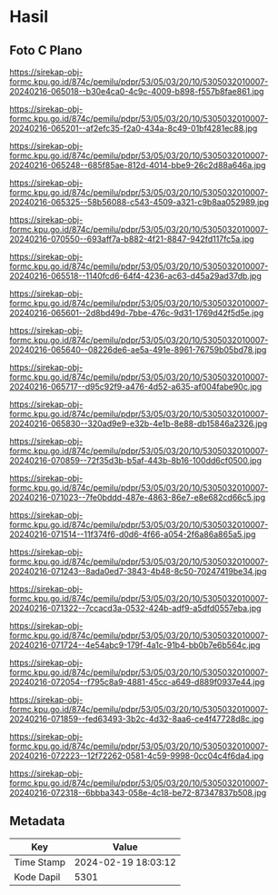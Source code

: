 # Hasil

## Foto C Plano

https://sirekap-obj-formc.kpu.go.id/874c/pemilu/pdpr/53/05/03/20/10/5305032010007-20240216-065018--b30e4ca0-4c9c-4009-b898-f557b8fae861.jpg

https://sirekap-obj-formc.kpu.go.id/874c/pemilu/pdpr/53/05/03/20/10/5305032010007-20240216-065201--af2efc35-f2a0-434a-8c49-01bf4281ec88.jpg

https://sirekap-obj-formc.kpu.go.id/874c/pemilu/pdpr/53/05/03/20/10/5305032010007-20240216-065248--685f85ae-812d-4014-bbe9-26c2d88a646a.jpg

https://sirekap-obj-formc.kpu.go.id/874c/pemilu/pdpr/53/05/03/20/10/5305032010007-20240216-065325--58b56088-c543-4509-a321-c9b8aa052989.jpg

https://sirekap-obj-formc.kpu.go.id/874c/pemilu/pdpr/53/05/03/20/10/5305032010007-20240216-070550--693aff7a-b882-4f21-8847-942fd117fc5a.jpg

https://sirekap-obj-formc.kpu.go.id/874c/pemilu/pdpr/53/05/03/20/10/5305032010007-20240216-065518--1140fcd6-64f4-4236-ac63-d45a29ad37db.jpg

https://sirekap-obj-formc.kpu.go.id/874c/pemilu/pdpr/53/05/03/20/10/5305032010007-20240216-065601--2d8bd49d-7bbe-476c-9d31-1769d42f5d5e.jpg

https://sirekap-obj-formc.kpu.go.id/874c/pemilu/pdpr/53/05/03/20/10/5305032010007-20240216-065640--08226de6-ae5a-491e-8961-76759b05bd78.jpg

https://sirekap-obj-formc.kpu.go.id/874c/pemilu/pdpr/53/05/03/20/10/5305032010007-20240216-065717--d95c92f9-a476-4d52-a635-af004fabe90c.jpg

https://sirekap-obj-formc.kpu.go.id/874c/pemilu/pdpr/53/05/03/20/10/5305032010007-20240216-065830--320ad9e9-e32b-4e1b-8e88-db15846a2326.jpg

https://sirekap-obj-formc.kpu.go.id/874c/pemilu/pdpr/53/05/03/20/10/5305032010007-20240216-070859--72f35d3b-b5af-443b-8b16-100dd6cf0500.jpg

https://sirekap-obj-formc.kpu.go.id/874c/pemilu/pdpr/53/05/03/20/10/5305032010007-20240216-071023--7fe0bddd-487e-4863-86e7-e8e682cd66c5.jpg

https://sirekap-obj-formc.kpu.go.id/874c/pemilu/pdpr/53/05/03/20/10/5305032010007-20240216-071514--11f374f6-d0d6-4f66-a054-2f6a86a865a5.jpg

https://sirekap-obj-formc.kpu.go.id/874c/pemilu/pdpr/53/05/03/20/10/5305032010007-20240216-071243--8ada0ed7-3843-4b48-8c50-70247419be34.jpg

https://sirekap-obj-formc.kpu.go.id/874c/pemilu/pdpr/53/05/03/20/10/5305032010007-20240216-071322--7ccacd3a-0532-424b-adf9-a5dfd0557eba.jpg

https://sirekap-obj-formc.kpu.go.id/874c/pemilu/pdpr/53/05/03/20/10/5305032010007-20240216-071724--4e54abc9-179f-4a1c-91b4-bb0b7e6b564c.jpg

https://sirekap-obj-formc.kpu.go.id/874c/pemilu/pdpr/53/05/03/20/10/5305032010007-20240216-072054--f795c8a9-4881-45cc-a649-d889f0937e44.jpg

https://sirekap-obj-formc.kpu.go.id/874c/pemilu/pdpr/53/05/03/20/10/5305032010007-20240216-071859--fed63493-3b2c-4d32-8aa6-ce4f47728d8c.jpg

https://sirekap-obj-formc.kpu.go.id/874c/pemilu/pdpr/53/05/03/20/10/5305032010007-20240216-072223--12f72262-0581-4c59-9998-0cc04c4f6da4.jpg

https://sirekap-obj-formc.kpu.go.id/874c/pemilu/pdpr/53/05/03/20/10/5305032010007-20240216-072318--6bbba343-058e-4c18-be72-87347837b508.jpg


## Metadata

| Key        | Value               |
| ---------- | ------------------- |
| Time Stamp | 2024-02-19 18:03:12 |
| Kode Dapil | 5301                |




